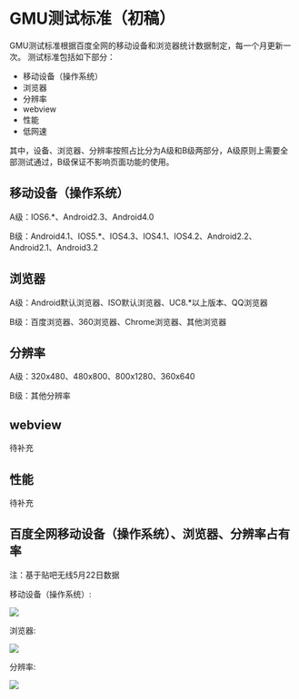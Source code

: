 # GMU测试标准（初稿）

GMU测试标准根据百度全网的移动设备和浏览器统计数据制定，每一个月更新一次。
测试标准包括如下部分：
* 移动设备（操作系统）
* 浏览器
* 分辨率
* webview
* 性能
* 低网速

其中，设备、浏览器、分辨率按照占比分为A级和B级两部分，A级原则上需要全部测试通过，B级保证不影响页面功能的使用。

## 移动设备（操作系统）
A级：IOS6.*、Android2.3、Android4.0

B级：Android4.1、IOS5.*、IOS4.3、IOS4.1、IOS4.2、Android2.2、Android2.1、Android3.2

## 浏览器
A级：Android默认浏览器、ISO默认浏览器、UC8.*以上版本、QQ浏览器

B级：百度浏览器、360浏览器、Chrome浏览器、其他浏览器

## 分辨率
A级：320x480、480x800、800x1280、360x640

B级：其他分辨率

## webview
待补充


## 性能
待补充

## 百度全网移动设备（操作系统）、浏览器、分辨率占有率
注：基于贴吧无线5月22日数据

移动设备（操作系统）:

![](http://ww3.sinaimg.cn/large/4477b211jw1e4xf1bkihqj20k50f675m.jpg)

浏览器:

![](http://ww4.sinaimg.cn/large/4477b211jw1e4xf3rwgz7j20kc0gwgnf.jpg)

分辨率:

![](http://ww2.sinaimg.cn/large/4477b211jw1e4xf3na1grj20k40bcgmm.jpg)